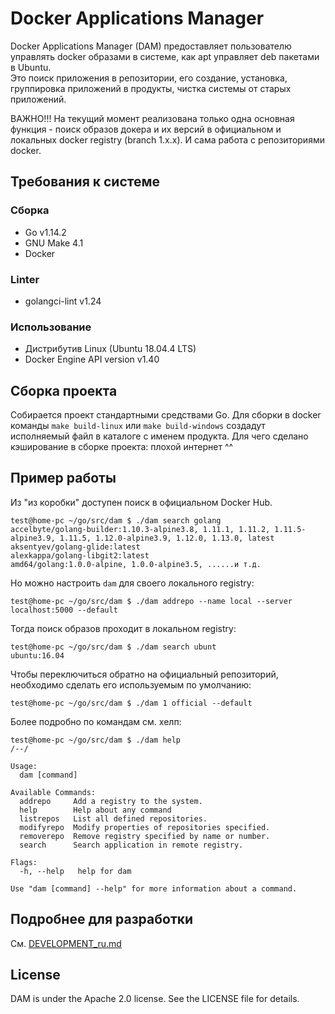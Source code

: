# Docker Applications Manager
Docker Applications Manager (DAM) предоставляет пользователю управлять docker образами в системе,
как apt управляет deb пакетами в Ubuntu.   
Это поиск приложения в репозитории, его создание, установка, группировка приложений в продукты,
чистка системы от старых приложений. 

ВАЖНО!!!
На текущий момент реализована только одна основная функция - поиск образов докера и их версий 
в официальном и локальных docker registry (branch 1.x.x).
И сама работа с репозиториями docker.

## Требования к системе
### Сборка
- Go v1.14.2
- GNU Make 4.1
- Docker
### Linter
- golangci-lint v1.24
### Использование
- Дистрибутив Linux (Ubuntu 18.04.4 LTS)
- Docker Engine API version v1.40

## Сборка проекта

Собирается проект стандартными средствами Go.
Для сборки в docker команды `make build-linux` или `make build-windows` создадут исполняемый файл в каталоге с именем продукта.
Для чего сделано кэширование в сборке проекта: плохой интернет ^^

## Пример работы

Из "из коробки" доступен поиск в официальном Docker Hub.
```
test@home-pc ~/go/src/dam $ ./dam search golang
accelbyte/golang-builder:1.10.3-alpine3.8, 1.11.1, 1.11.2, 1.11.5-alpine3.9, 1.11.5, 1.12.0-alpine3.9, 1.12.0, 1.13.0, latest
aksentyev/golang-glide:latest
alexkappa/golang-libgit2:latest
amd64/golang:1.0.0-alpine, 1.0.0-alpine3.5, ......и т.д.
```

Но можно настроить `dam` для своего локального registry:
```
test@home-pc ~/go/src/dam $ ./dam addrepo --name local --server localhost:5000 --default
```

Тогда поиск образов проходит в локальном registry:
```
test@home-pc ~/go/src/dam $ ./dam search ubunt
ubuntu:16.04
```

Чтобы переключиться обратно на официальный репозиторий, необходимо сделать его используемым по умолчанию:
```
test@home-pc ~/go/src/dam $ ./dam 1 official --default
```

Более подробно по командам см. хелп:
```
test@home-pc ~/go/src/dam $ ./dam help
/--/

Usage:
  dam [command]

Available Commands:
  addrepo     Add a registry to the system.
  help        Help about any command
  listrepos   List all defined repositories.
  modifyrepo  Modify properties of repositories specified.
  removerepo  Remove registry specified by name or number.
  search      Search application in remote registry.

Flags:
  -h, --help   help for dam

Use "dam [command] --help" for more information about a command.
```

## Подробнее для разработки
См. [DEVELOPMENT_ru.md](docs/DEVELOPMENT_ru.md)

## License
DAM is under the Apache 2.0 license. See the LICENSE file for details.